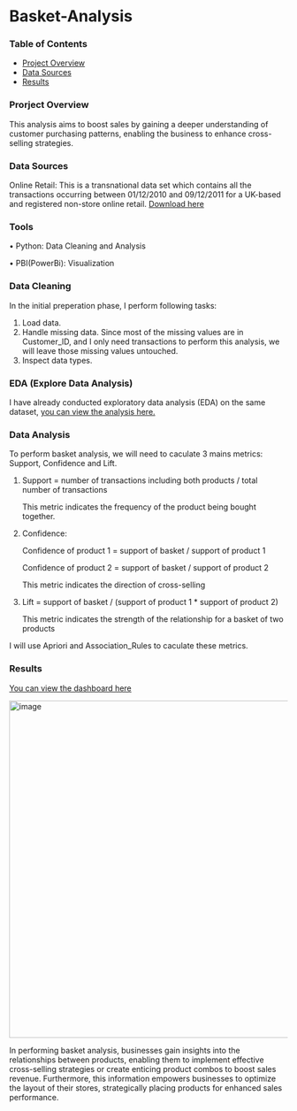 # Basket-Analysis

### Table of Contents
- [Project Overview](#project-overview)
- [Data Sources](#data-sources)
- [Results](#results)
  
### Prorject Overview
This analysis aims to boost sales by gaining a deeper understanding of customer purchasing patterns, enabling the business to enhance cross-selling strategies.

### Data Sources
Online Retail: This is a transnational data set which contains all the transactions occurring between 01/12/2010 and 09/12/2011 for a UK-based and registered non-store online retail. [Download here](https://archive.ics.uci.edu/dataset/352/online+retail)

### Tools
 • Python: Data Cleaning and Analysis
 
 • PBI(PowerBi): Visualization

 ### Data Cleaning
 In the initial preperation phase, I perform following tasks:
 1. Load data.
 2. Handle missing data. Since most of the missing values are in Customer_ID, and I only need transactions to perform this analysis, we will leave those missing values untouched.
 3. Inspect data types.

 ### EDA (Explore Data Analysis)
 I have already conducted exploratory data analysis (EDA) on the same dataset, [you can view the analysis here.](https://github.com/Huy24vt/RFM-Segmentation)

 ### Data Analysis
To perform basket analysis, we will need to caculate 3 mains metrics: Support, Confidence and Lift.
1. Support = number of transactions including both products / total number of transactions
   
   This metric indicates the frequency of the product being bought together.
   
2. Confidence:

   Confidence of product 1 = support of basket / support of product 1

   Confidence of product 2 = support of basket / support of product 2

   This metric indicates the direction of cross-selling
   
3. Lift = support of basket / (support of product 1 * support of product 2)

   This metric indicates the strength of the relationship for a basket of two products

I will use Apriori and Association_Rules to caculate these metrics.

### Results
 [You can view the dashboard here](https://app.powerbi.com/view?r=eyJrIjoiMWI4YzYyY2QtZmI2ZC00OTk3LWFmYjUtYTYwMGMyMjkzMDc0IiwidCI6IjJmODVkYzc0LWI2YjQtNDU4NC1iZWVlLWNjZGE3MTQ0NDk3MCIsImMiOjZ9)

<img width="610" alt="image" src="https://github.com/Huy24vt/Basket-Analysis/assets/130732635/d0967207-9f87-4c2b-9926-0adc4838e7c0">

 
In performing basket analysis, businesses gain insights into the relationships between products, enabling them to implement effective cross-selling strategies or create enticing product combos to boost sales revenue. Furthermore, this information empowers businesses to optimize the layout of their stores, strategically placing products for enhanced sales performance.

